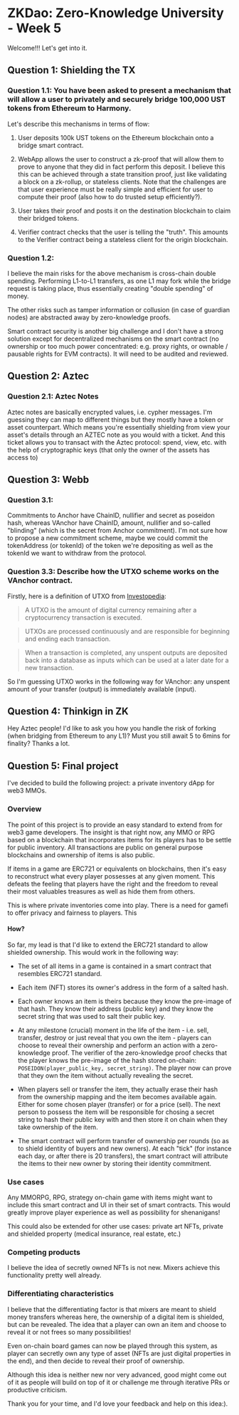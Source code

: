 # ZKDao: Zero-Knowledge University - Week 5

Welcome!!! Let's get into it.

## Question 1: Shielding the TX

### Question 1.1: You have been asked to present a mechanism that will allow a user to privately and securely bridge 100,000 UST tokens from Ethereum to Harmony.

Let's describe this mechanisms in terms of flow:

1. User deposits 100k UST tokens on the Ethereum blockchain onto a bridge smart contract.

2. WebApp allows the user to construct a zk-proof that will allow them to prove to anyone that they did in fact perform this deposit. I believe this this can be achieved through a state transition proof, just like validating a block on a zk-rollup, or stateless clients. Note that the challenges are that user experience must be really simple and efficient for user to compute their proof (also how to do trusted setup efficiently?).

3. User takes their proof and posts it on the destination blockchain to claim their bridged tokens.

4. Verifier contract checks that the user is telling the "truth". This amounts to the Verifier contract being a stateless client for the origin blockchain.

### Question 1.2:

I believe the main risks for the above mechanism is cross-chain double spending. Performing L1-to-L1 transfers, as one L1 may fork while the bridge request is taking place, thus essentially creating "double spending" of money.

The other risks such as tamper information or collusion (in case of guardian nodes) are abstracted away by zero-knowledge proofs.

Smart contract security is another big challenge and I don't have a strong solution except for decentralized mechanisms on the smart contract (no ownership or too much power concentrated: e.g. proxy rights, or ownable / pausable rights for EVM contracts). It will need to be audited and reviewed.

## Question 2: Aztec

### Question 2.1: Aztec Notes

Aztec notes are basically encrypted values, i.e. cypher messages. I'm guessing they can map to different things but they mostly have a token or asset counterpart. Which means you're essentially shielding from view your asset's details through an AZTEC note as you would with a ticket. And this ticket allows you to transact with the Aztec protocol: spend, view, etc. with the help of cryptographic keys (that only the owner of the assets has access to)

## Question 3: Webb

### Question 3.1:

Commitments to Anchor have ChainID, nullifier and secret as poseidon hash, whereas VAnchor have ChainID, amount, nullifier and so-called "blinding" (which is the secret from Anchor commitment). I'm not sure how to propose a new commitment scheme, maybe we could commit the tokenAddress (or tokenId) of the token we're depositing as well as the tokenId we want to withdraw from the protocol.

### Question 3.3: Describe how the UTXO scheme works on the VAnchor contract.

Firstly, here is a definition of UTXO from [Investopedia](https://www.investopedia.com/terms/u/utxo.asp):

> A UTXO is the amount of digital currency remaining after a cryptocurrency transaction is executed.

> UTXOs are processed continuously and are responsible for beginning and ending each transaction.

> When a transaction is completed, any unspent outputs are deposited back into a database as inputs which can be used at a later date for a new transaction.

So I'm guessing UTXO works in the following way for VAnchor: any unspent amount of your transfer (output) is immediately available (input).

## Question 4: Thinkign in ZK

Hey Aztec people! I'd like to ask you how you handle the risk of forking (when bridging from Ethereum to any L1)? Must you still await 5 to 6mins for finality? Thanks a lot.

## Question 5: Final project

I've decided to build the following project: a private inventory dApp for web3 MMOs.

### Overview

The point of this project is to provide an easy standard to extend from for web3 game developers. The insight is that right now, any MMO or RPG based on a blockchain that incorporates items for its players has to be settle for public inventory. All transactions are public on general purpose blockchains and ownership of items is also public.

If items in a game are ERC721 or equivalents on blockchains, then it's easy to reconstruct what every player possesses at any given moment. This defeats the feeling that players have the right and the freedom to reveal their most valuables treasures as well as hide them from others.

This is where private inventories come into play. There is a need for gamefi to offer privacy and fairness to players. This

#### How?

So far, my lead is that I'd like to extend the ERC721 standard to allow shielded ownership. This would work in the following way:

- The set of all items in a game is contained in a smart contract that resembles ERC721 standard.

- Each item (NFT) stores its owner's address in the form of a salted hash.

- Each owner knows an item is theirs because they know the pre-image of that hash. They know their address (public key) and they know the secret string that was used to salt their public key.

- At any milestone (crucial) moment in the life of the item - i.e. sell, transfer, destroy or just reveal that you own the item - players can choose to reveal their ownership and perform an action with a zero-knowledge proof. The verifier of the zero-knowledge proof checks that the player knows the pre-image of the hash stored on-chain: `POSEIDON(player_public_key, secret_string)`. The player now can prove that they own the item without actually revealing the secret.

- When players sell or transfer the item, they actually erase their hash from the ownership mapping and the item becomes available again. Either for some chosen player (transfer) or for a price (sell). The next person to possess the item will be responsible for chosing a secret string to hash their public key with and then store it on chain when they take ownership of the item.

- The smart contract will perform transfer of ownership per rounds (so as to shield identity of buyers and new owners). At each "tick" (for instance each day, or after there is 20 transfers), the smart contract will attribute the items to their new owner by storing their identity commitment.

### Use cases

Any MMORPG, RPG, strategy on-chain game with items might want to include this smart contract and UI in their set of smart contracts. This would greatly improve player experience as well as possibility for shenanigans!

This could also be extended for other use cases: private art NFTs, private and shielded property (medical insurance, real estate, etc.)

### Competing products

I believe the idea of secretly owned NFTs is not new. Mixers achieve this functionality pretty well already.

### Differentiating characteristics

I believe that the differentiating factor is that mixers are meant to shield money transfers whereas here, the ownership of a digital item is shielded, but can be revealed. The idea that a player can own an item and choose to reveal it or not frees so many possibilities!

Even on-chain board games can now be played through this system, as player can secretly own any type of asset (NFTs are just digital properties in the end), and then decide to reveal their proof of ownership.

Although this idea is neither new nor very advanced, good might come out of it as people will build on top of it or challenge me through iterative PRs or productive criticism.

Thank you for your time, and I'd love your feedback and help on this idea:).
